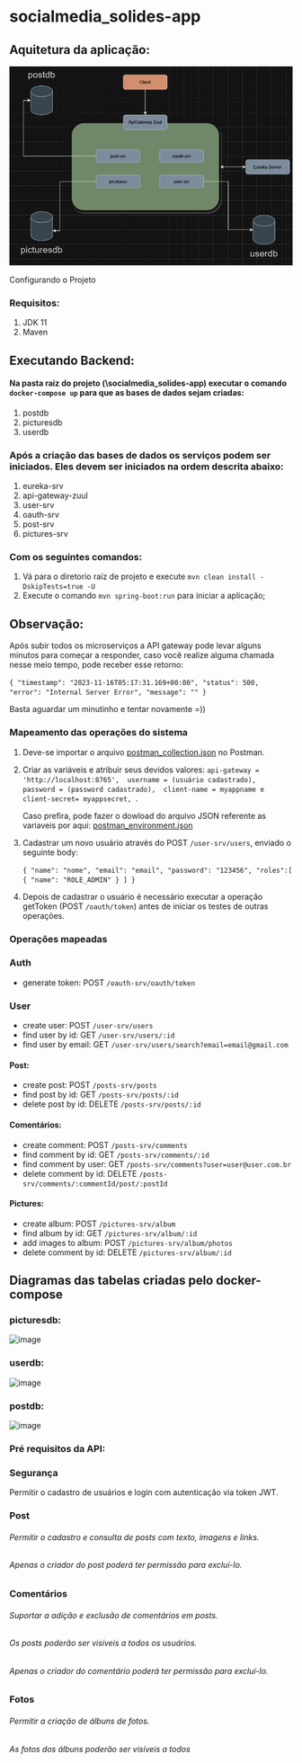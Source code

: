 # socialmedia_solides-app

## Aquitetura da aplicação:

![img.png](img.png)

Configurando o Projeto

### Requisitos:
1. JDK 11
2. Maven

## Executando Backend:

#### Na pasta raiz do projeto (\socialmedia_solides-app) executar o comando `docker-compose up` para que as bases de dados sejam criadas:

1. postdb
2. picturesdb
3. userdb

### Após a criação das bases de dados os serviços podem ser iniciados. Eles devem ser iniciados na ordem descrita abaixo:

1. eureka-srv
2. api-gateway-zuul
3. user-srv
4. oauth-srv
5. post-srv
6. pictures-srv

### Com os seguintes comandos:

1. Vá para o diretorio raíz de projeto e execute `mvn clean install -DskipTests=true -U`
2. Execute o comando `mvn spring-boot:run` para iniciar a aplicação;

## Observação:
Após subir todos os microserviços a API gateway pode levar alguns minutos para começar a responder, caso você realize alguma chamada nesse meio tempo, pode receber esse retorno:

`{
"timestamp": "2023-11-16T05:17:31.169+00:00",
"status": 500,
"error": "Internal Server Error",
"message": ""
}`

Basta aguardar um minutinho e tentar novamente =))

### Mapeamento das operações do sistema

1. Deve-se importar o arquivo [postman_collection.json](..%2F..%2FUsers%2Fnostr%2FDownloads%2Fsocialmedia_solides.postman_collection.json) no Postman.
2. Criar as variáveis e atribuir seus devidos valores: 
`api-gateway = 'http://localhost:8765', 
username = (usuário cadastrado), 
password = (password cadastrado), 
client-name = myappname e
client-secret= myappsecret, `.

   Caso prefira, pode fazer o dowload do arquivo JSON referente as variaveis por aqui:
[postman_environment.json](..%2F..%2FUsers%2Fnostr%2FDownloads%2Fsocialmedia_solides-env.postman_environment.json)

3. Cadastrar um novo usuário através do POST `/user-srv/users`, enviado o seguinte body:

    `{
"name": "nome",
"email": "email",
"password": "123456",
"roles":[
{
"name": "ROLE_ADMIN"
}
]
}`

4. Depois de cadastrar o usuário é necessário executar a operação getToken (POST `/oauth/token`) antes de iniciar os testes de outras operações.

### Operações mapeadas

### Auth
- generate token: POST `/oauth-srv/oauth/token`

### User
- create user: POST `/user-srv/users`
- find user by id: GET `/user-srv/users/:id`
- find user by email: GET `/user-srv/users/search?email=email@gmail.com`

#### Post:
- create post: POST `/posts-srv/posts`
- find post by id: GET `/posts-srv/posts/:id`
- delete post by id: DELETE `/posts-srv/posts/:id`


#### Comentários:
- create comment: POST `/posts-srv/comments`
- find comment by id: GET `/posts-srv/comments/:id`
- find comment by user: GET `/posts-srv/comments?user=user@user.com.br`
- delete comment by id: DELETE `/posts-srv/comments/:commentId/post/:postId`

#### Pictures:
- create album: POST `/pictures-srv/album`
- find album by id: GET `/pictures-srv/album/:id`
- add images to album: POST `/pictures-srv/album/photos`
- delete comment by id: DELETE `/pictures-srv/album/:id`



## Diagramas das tabelas criadas pelo docker-compose
### picturesdb:


![image](https://github.com/mshitakubo/socialmedia_solides-app/assets/68851723/1bc72b84-02ba-4a07-a1b9-2c784f397150)

### userdb:


![image](https://github.com/mshitakubo/socialmedia_solides-app/assets/68851723/cf6a94c3-1996-4844-a856-57e1f1d5d7e1)

### postdb:


![image](https://github.com/mshitakubo/socialmedia_solides-app/assets/68851723/beb084aa-8341-475f-aafc-548c1977ef80)

### Pré requisitos da API:

### Segurança 
Permitir o cadastro de usuários e login com autenticação via token JWT.

### Post 
###### Permitir o cadastro e consulta de posts com texto, imagens e links.
###### Apenas o criador do post poderá ter permissão para excluí-lo.

### Comentários 
###### Suportar a adição e exclusão de comentários em posts.
###### Os posts poderão ser visíveis a todos os usuários.
###### Apenas o criador do comentário poderá ter permissão para excluí-lo.

### Fotos 
###### Permitir a criação de álbuns de fotos.
###### As fotos dos álbuns poderão ser visíveis a todos

